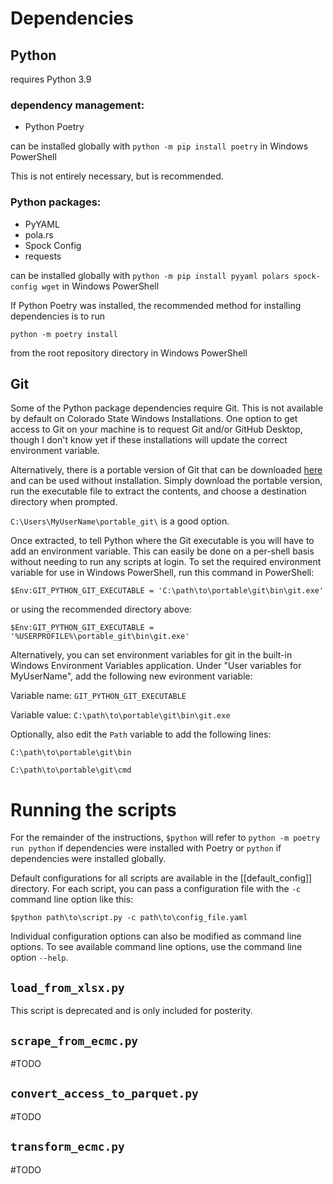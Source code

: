 # Dependencies

## Python

requires Python 3.9

### dependency management:
- Python Poetry

can be installed globally with `python -m pip install poetry` in Windows PowerShell

This is not entirely necessary, but is recommended.

### Python packages:
- PyYAML
- pola.rs
- Spock Config
- requests

can be installed globally with `python -m pip install pyyaml polars spock-config wget` in Windows PowerShell

If Python Poetry was installed, the recommended method for installing dependencies is to run

`python -m poetry install`

from the root repository directory in Windows PowerShell

## Git
Some of the Python package dependencies require Git. This is not available by default on Colorado State Windows Installations. One option to get access to Git on your machine is to request Git and/or GitHub Desktop, though I don't know yet if these installations will update the correct environment variable.

Alternatively, there is a portable version of Git that can be downloaded [here](https://git-scm.com/download/win) and can be used without installation. Simply download the portable version, run the executable file to extract the contents, and choose a destination directory when prompted.

`C:\Users\MyUserName\portable_git\` is a good option.

Once extracted, to tell Python where the Git executable is you will have to add an environment variable. This can easily be done on a per-shell basis without needing to run any scripts at login. To set the required environment variable for use in Windows PowerShell, run this command in PowerShell:

`$Env:GIT_PYTHON_GIT_EXECUTABLE = 'C:\path\to\portable\git\bin\git.exe'`

or using the recommended directory above:

`$Env:GIT_PYTHON_GIT_EXECUTABLE = '%USERPROFILE%\portable_git\bin\git.exe'`

Alternatively, you can set environment variables for git in the built-in Windows Environment Variables application. Under "User variables for MyUserName", add the following new evironment variable:

Variable name: `GIT_PYTHON_GIT_EXECUTABLE`

Variable value: `C:\path\to\portable\git\bin\git.exe`

Optionally, also edit the `Path` variable to add the following lines:

`C:\path\to\portable\git\bin`

`C:\path\to\portable\git\cmd`

# Running the scripts
For the remainder of the instructions, `$python` will refer to `python -m poetry run python` if dependencies were installed with Poetry or `python` if dependencies were installed globally.

Default configurations for all scripts are available in the [[default_config]] directory. For each script, you can pass a configuration file with the `-c` command line option like this:

`$python path\to\script.py -c path\to\config_file.yaml`

Individual configuration options can also be modified as command line options. To see available command line options, use the command line option `--help`.

## `load_from_xlsx.py`
This script is deprecated and is only included for posterity.

## `scrape_from_ecmc.py`
#TODO

## `convert_access_to_parquet.py`
#TODO

## `transform_ecmc.py`
#TODO